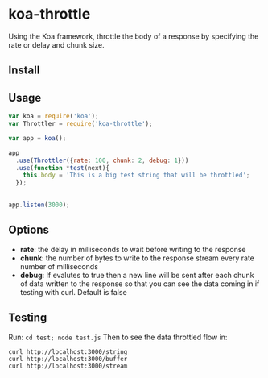 # koa-throttle
Using the Koa framework, throttle the body of a response by specifying the rate or delay and chunk size. 

## Install



## Usage

```js
var koa = require('koa');
var Throttler = require('koa-throttle');

var app = koa();

app
  .use(Throttler({rate: 100, chunk: 2, debug: 1}))
  .use(function *test(next){
    this.body = 'This is a big test string that will be throttled';
  });
  

app.listen(3000);
```

## Options

* **rate**: the delay in milliseconds to wait before writing to the response
* **chunk**: the number of bytes to write to the response stream every rate number of milliseconds
* **debug**: If evalutes to true then a new line will be sent after each chunk of data written to the response so that you can see the data coming in if testing with curl. Default is false

## Testing
Run:
```cd test; node test.js```
Then to see the data throttled flow in:
```
curl http://localhost:3000/string
curl http://localhost:3000/buffer
curl http://localhost:3000/stream 
```

